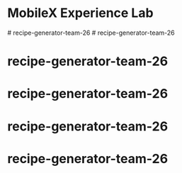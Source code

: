 # MobileX Experience Lab
#   r e c i p e - g e n e r a t o r - t e a m - 2 6  
 # recipe-generator-team-26
# recipe-generator-team-26
# recipe-generator-team-26
# recipe-generator-team-26
# recipe-generator-team-26
